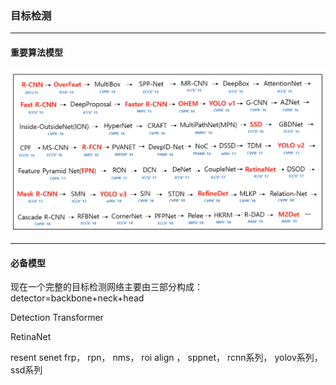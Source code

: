 ### 目标检测
-----

#### 重要算法模型

![1](Object_detection_img/1.png)

------

#### 必备模型

现在一个完整的目标检测网络主要由三部分构成：detector=backbone+neck+head

Detection Transformer

RetinaNet 



resent 
senet
frp，
rpn，
nms，
roi align ，
sppnet，
rcnn系列，
yolov系列，
ssd系列
